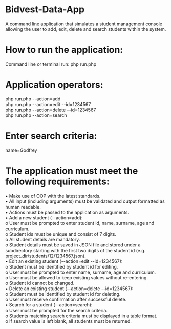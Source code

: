# Bidvest-Data-App
A command line application that simulates a student management console allowing the user to add, edit, delete and search students within the system.

# How to run the application:
Command line or terminal run: php run.php
# Application operators:
php run.php --action=add    
php run.php --action=edit --id=1234567  
php run.php --action=delete --id=1234567    
php run.php --action=search 

# Enter search criteria:
name=Godfrey    

# The application must meet the following requirements:
•	Make use of OOP with the latest standards.      
•	All input (including arguments) must be validated and output formatted as human readable.       
•	Actions must be passed to the application as arguments.     
•	Add a new student (--action=add):       
        o	User must be prompted to enter student id, name, surname, age and curriculum.       
        o	Student ids must be unique and consist of 7 digits.     
        o	All student details are mandatory.      
        o	Student details must be saved in JSON file and stored under a subdirectory starting with the first two digits of the student id (e.g. project_dir/students/12/1234567.json).        
•	Edit an existing student (--action=edit --id=1234567):      
        o	Student must be identified by student id for editing.       
        o	User must be prompted to enter name, surname, age and curriculum.       
        o	User must be allowed to keep existing values without re-entering.       
        o	Student id cannot be changed.       
•	Delete an existing student (--action=delete --id=1234567):      
        o	Student must be identified by student id for deleting.      
        o	User must receive confirmation after successful delete.     
•	Search for a student (--action=search):     
        o	User must be prompted for the search criteria.      
        o	Students matching search criteria must be displayed in a table format.      
        o	If search value is left blank, all students must be returned.    
